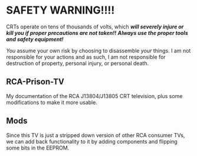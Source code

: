 # SAFETY WARNING!!!!

CRTs operate on tens of thousands of volts, which ***will severely injure or kill you if proper precautions are not taken!!*** ***Always use the proper tools and safety equipment!***

*You* assume your own risk by choosing to disassemble *your* things. I am not responsible for your actions and as such, I am not responsible for destruction of property, personal injury, or personal death.

## RCA-Prison-TV

My documentation of the RCA J13804/J13805 CRT television, plus some modifications to make it more usable.

## Mods

Since this TV is just a stripped down version of other RCA consumer TVs, we can add back functionality to it by adding components and flipping some bits in the EEPROM.